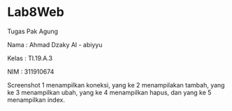 # Lab8Web
Tugas Pak Agung

Nama : Ahmad Dzaky Al - abiyyu

Kelas : TI.19.A.3

NIM : 311910674

Screenshot 1 menampilkan koneksi, yang ke 2 menampilakan tambah, yang ke 3 menampilkan ubah,
yang ke 4 menampilkan hapus, dan yang ke 5 menampilkan index.
